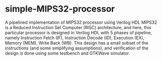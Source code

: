 # simple-MIPS32-processor
A pipelined implementation of MIPS32 processor using Verilog HDL MIPS32 is a Reduced Instruction Set Computer (RISC) architecture, and here, this particular processor is designed in Verilog HDL with 5 phases of pipeline, namely Instruction Fetch (IF), Instruction Decode (ID), Execution (EX), Memory (MEM), Write Back (WB). This design has a small subset of the instructions (and some simplifying assumptions), and verification of the design is done using some testbench and GTKWave simulator.
